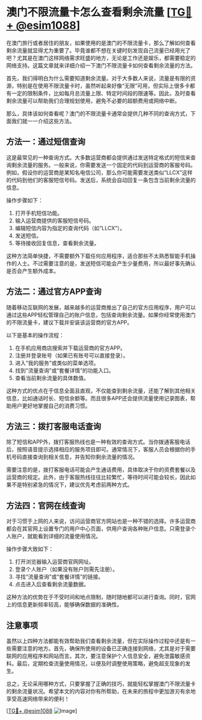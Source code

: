 # 澳门不限流量卡怎么查看剩余流量 [[TG💪+ @esim1088](https://t.me/s/esim1088)]

在澳门旅行或者居住的朋友，如果使用的是澳门的不限流量卡，那么了解如何查看剩余流量就显得尤为重要了。毕竟谁都不想在关键时刻发现自己流量已经用光了吧？尤其是在澳门这样网络需求旺盛的地方，无论是工作还是娱乐，都需要稳定的网络支持。这篇文章就来详细介绍一下澳门不限流量卡如何查看剩余流量的方法。

首先，我们得明白为什么需要知道剩余流量。对于大多数人来说，流量是有限的资源，特别是在使用不限流量卡时，虽然听起来好像“无限”可用，但实际上很多卡都有一定的限制条件，比如每月总流量上限、特定时间段的限速等。因此，及时查看剩余流量可以帮助我们合理规划使用，避免不必要的超额费用或网络中断。

那么，具体该如何查看呢？澳门的不限流量卡通常会提供几种不同的查询方式，下面我们就一一介绍这些方法。

## 方法一：通过短信查询

这是最常见的一种查询方式。大多数运营商都会提供通过发送特定格式的短信来查询剩余流量的服务。一般来说，你需要发送一个固定的代码到运营商的客服号码。例如，假设你的运营商是某知名电信公司，那么你可能需要发送类似“LLCX”这样的代码到他们的客服短信号码。发送后，系统会自动回复一条包含当前剩余流量的信息。

操作步骤如下：
1. 打开手机短信功能。
2. 输入运营商提供的客服短信号码。
3. 编辑短信内容为指定的查询代码（如“LLCX”）。
4. 发送短信。
5. 等待接收回复信息，查看剩余流量。

这种方法简单快捷，不需要额外下载任何应用程序，适合那些不太熟悉智能手机操作的人士。不过需要注意的是，发送短信可能会产生少量费用，所以最好事先确认是否会产生额外成本。

## 方法二：通过官方APP查询

随着移动互联网的发展，越来越多的运营商推出了自己的官方应用程序，用户可以通过这些APP轻松管理自己的账户信息，包括查询剩余流量。如果你经常使用澳门的不限流量卡，建议下载并安装该运营商的官方APP。

以下是基本的操作流程：
1. 在手机应用商店搜索并下载运营商的官方APP。
2. 注册并登录账号（如果已有账号可以直接登录）。
3. 进入“我的服务”或类似的菜单选项。
4. 找到“流量查询”或“套餐详情”的功能入口。
5. 查看当前剩余流量的具体数值。

这种方式的优点在于信息全面且直观，不仅能查到剩余流量，还能了解到其他相关信息，比如通话时长、短信余额等。而且很多APP还会提供流量使用记录图表，帮助用户更好地掌握自己的消费习惯。

## 方法三：拨打客服电话查询

除了短信和APP外，拨打客服热线也是一种有效的查询方式。当你拨通客服电话后，按照语音提示选择相应的服务项目即可。通常情况下，客服人员会根据你的手机号码直接查询到相关信息，并告知你剩余流量的情况。

需要注意的是，拨打客服电话可能会产生通话费用，具体取决于你的资费套餐以及运营商的规定。此外，由于客服热线往往比较繁忙，等待时间可能会较长，因此如果不是特别紧急的情况下，建议优先考虑前两种方式。

## 方法四：官网在线查询

对于习惯于上网的人来说，访问运营商官方网站也是一种不错的选择。许多运营商都会在其官网上设置专门的用户中心页面，供用户查询各种账户信息。只需登录个人账户，就能看到详细的流量使用情况。

操作步骤大致如下：
1. 打开浏览器输入运营商官网网址。
2. 登录个人账户（如果没有账户则需先注册）。
3. 寻找“流量查询”或“套餐详情”的链接。
4. 点击进入后查看剩余流量数据。

这种方法的优势在于不受时间和地点限制，随时随地都可以进行查询。同时，官网上的信息更新频率较高，能够确保数据的准确性。

## 注意事项

虽然以上四种方法都能有效帮助我们查看剩余流量，但在实际操作过程中还是有一些需要注意的地方。首先，确保所使用的设备已正确连接到网络，尤其是对于需要联网的应用程序和网站而言。其次，要注意保护个人信息安全，避免泄露敏感资料。最后，定期检查流量使用情况，以便及时调整使用策略，避免超支现象的发生。

总之，无论采用哪种方式，只要掌握了正确的技巧，就能轻松掌握澳门不限流量卡的剩余流量状况。希望本文的内容对你有所帮助，在未来的旅程中更加游刃有余地享受高速网络带来的便利！

[[TG💪+ @esim1088](https://t.me/s/esim1088) ![Image](https://i.postimg.cc/4NQfJmqS/Snipaste-2025-05-13-00-14-12.png)]